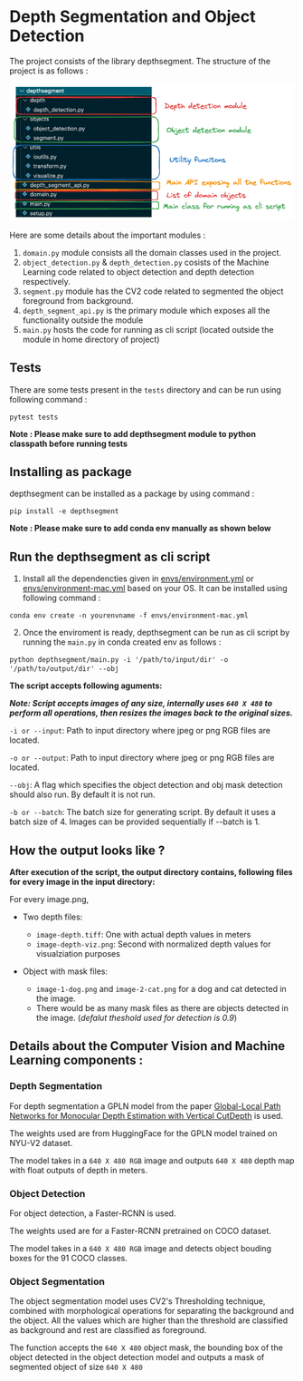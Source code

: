 # Depth Segmentation and Object Detection

The project consists of the library depthsegment. The structure of the project is as follows :

![assets/images/code-structure.png](assets/images/code-structure.png)

Here are some details about the important modules :
1. `domain.py` module consists all the domain classes used in the project.
2. `object_detection.py` & `depth_detection.py` cosists of the Machine Learning code related to object detection and depth detection respectively.
3. `segment.py` module has the CV2 code related to segmented the object foreground from background.
4. `depth_segment_api.py` is the primary module which exposes all the functionality outside the module
5. `main.py` hosts the code for running as cli script (located outside the module in home directory of project)


## Tests
There are some tests present in the `tests` directory and can be run using following command :
```
pytest tests
```
**Note : Please make sure to add depthsegment module to python classpath before running tests**

## Installing as package
depthsegment can be installed as a package by using command :

```
pip install -e depthsegment
```

**Note : Please make sure to add conda env manually as shown below**

## Run the depthsegment as cli script
1. Install all the dependencties given in [envs/environment.yml](envs/environment.yml) or [envs/environment-mac.yml](envs/environment.yml) based on your OS. It can be installed using following command :
```
conda env create -n yourenvname -f envs/environment-mac.yml
```

2. Once the enviroment is ready, depthsegment can be run as cli script by running the `main.py` in conda created env as follows :
```
python depthsegment/main.py -i '/path/to/input/dir' -o '/path/to/output/dir' --obj
```

**The script accepts following aguments:**

**_Note: Script accepts images of any size, internally uses `640 X 480` to perform all operations, then resizes the images back to the original sizes._**

`-i or --input`: Path to input directory where jpeg or png RGB files are located.

`-o or --output`: Path to input directory where jpeg or png RGB files are located.

`--obj`: A flag which specifies the object detection and obj mask detection should also run. By default it is not run.

`-b or --batch`: The batch size for generating script. By default it uses a batch size of 4. Images can be provided sequentially if --batch is 1.


## How the output looks like ?
**After execution of the script, the output directory contains, following files for every image in the input directory:**

For every image.png, 

- Two depth files:
    - `image-depth.tiff`: One with actual depth values in meters    
    - `image-depth-viz.png`: Second with normalized depth values for visualziation purposes     

- Object with mask files:
    - `image-1-dog.png` and `image-2-cat.png` for a dog and cat detected in the image.
    - There would be as many mask files as there are objects detected in the image.
    (_defalut theshold used for detection is 0.9_)


## Details about the Computer Vision and Machine Learning components :
### Depth Segmentation
For depth segmentation a GPLN model from the paper [Global-Local Path Networks for Monocular Depth Estimation with Vertical CutDepth](https://arxiv.org/abs/2201.07436) is used.

The weights used are from HuggingFace for the GPLN model trained on NYU-V2 dataset.

The model takes in a `640 X 480 RGB` image and outputs `640 X 480` depth map with float outputs of depth in meters.

### Object Detection
For object detection, a Faster-RCNN is used.

The weights used are for a Faster-RCNN pretrained on COCO dataset.

The model takes in a `640 X 480 RGB` image and detects object bouding boxes for the 91 COCO classes.

### Object Segmentation
The object segmentation model uses CV2's Thresholding technique, combined with morphological operations for separating the background and the object. All the values which are higher than the threshold are classified as background and rest are classified as foreground.

The function accepts the `640 X 480` object mask, the bounding box of the object detected in the object detection model and outputs a mask of segmented object of size `640 X 480`











